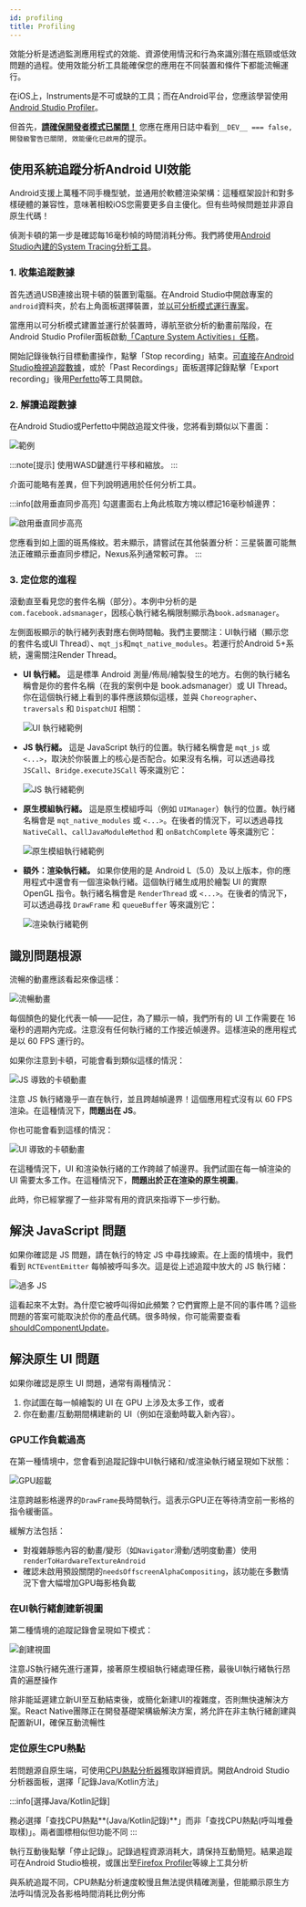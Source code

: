 ```yaml
---
id: profiling
title: Profiling
---
```


效能分析是透過監測應用程式的效能、資源使用情況和行為來識別潛在瓶頸或低效問題的過程。使用效能分析工具能確保您的應用在不同裝置和條件下都能流暢運行。

在iOS上，Instruments是不可或缺的工具；而在Android平台，您應該學習使用[Android Studio Profiler](profiling.md#profiling-android-ui-performance-with-system-tracing)。

但首先，[**請確保開發者模式已關閉！**](performance.md#running-in-development-mode-devtrue) 您應在應用日誌中看到`__DEV__ === false, 開發級警告已關閉, 效能優化已啟用`的提示。

## 使用系統追蹤分析Android UI效能

Android支援上萬種不同手機型號，並通用於軟體渲染架構：這種框架設計和對多樣硬體的兼容性，意味著相較iOS您需要更多自主優化。但有些時候問題並非源自原生代碼！

偵測卡頓的第一步是確認每16毫秒幀的時間消耗分佈。我們將使用[Android Studio內建的System Tracing分析工具](https://developer.android.com/studio/profile)。

### 1. 收集追蹤數據

首先透過USB連接出現卡頓的裝置到電腦。在Android Studio中開啟專案的`android`資料夾，於右上角面板選擇裝置，並[以可分析模式運行專案](https://developer.android.com/studio/profile#build-and-run)。

當應用以可分析模式建置並運行於裝置時，導航至欲分析的動畫前階段，在Android Studio Profiler面板啟動[「Capture System Activities」任務](https://developer.android.com/studio/profile#start-profiling)。

開始記錄後執行目標動畫操作，點擊「Stop recording」結束。[可直接在Android Studio檢視追蹤數據](https://developer.android.com/studio/profile/jank-detection)，或於「Past Recordings」面板選擇記錄點擊「Export recording」後用[Perfetto](https://perfetto.dev/)等工具開啟。

### 2. 解讀追蹤數據

在Android Studio或Perfetto中開啟追蹤文件後，您將看到類似以下畫面：

![範例](/docs/assets/SystraceExample.png)

:::note[提示]
使用WASD鍵進行平移和縮放。
:::

介面可能略有差異，但下列說明適用於任何分析工具。

:::info[啟用垂直同步高亮]
勾選畫面右上角此核取方塊以標記16毫秒幀邊界：

![啟用垂直同步高亮](/docs/assets/SystraceHighlightVSync.png)

您應看到如上圖的斑馬條紋。若未顯示，請嘗試在其他裝置分析：三星裝置可能無法正確顯示垂直同步標記，Nexus系列通常較可靠。
:::

### 3. 定位您的進程

滾動直至看見您的套件名稱（部分）。本例中分析的是`com.facebook.adsmanager`，因核心執行緒名稱限制顯示為`book.adsmanager`。

左側面板顯示的執行緒列表對應右側時間軸。我們主要關注：UI執行緒（顯示您的套件名或UI Thread）、`mqt_js`和`mqt_native_modules`。若運行於Android 5+系統，還需關注Render Thread。

- **UI 執行緒。** 這是標準 Android 測量/佈局/繪製發生的地方。右側的執行緒名稱會是你的套件名稱（在我的案例中是 book.adsmanager）或 UI Thread。你在這個執行緒上看到的事件應該類似這樣，並與 `Choreographer`、`traversals` 和 `DispatchUI` 相關：

  ![UI 執行緒範例](/docs/assets/SystraceUIThreadExample.png)

- **JS 執行緒。** 這是 JavaScript 執行的位置。執行緒名稱會是 `mqt_js` 或 `<...>`，取決於你裝置上的核心是否配合。如果沒有名稱，可以透過尋找 `JSCall`、`Bridge.executeJSCall` 等來識別它：

  ![JS 執行緒範例](/docs/assets/SystraceJSThreadExample.png)

- **原生模組執行緒。** 這是原生模組呼叫（例如 `UIManager`）執行的位置。執行緒名稱會是 `mqt_native_modules` 或 `<...>`。在後者的情況下，可以透過尋找 `NativeCall`、`callJavaModuleMethod` 和 `onBatchComplete` 等來識別它：

  ![原生模組執行緒範例](/docs/assets/SystraceNativeModulesThreadExample.png)

- **額外：渲染執行緒。** 如果你使用的是 Android L（5.0）及以上版本，你的應用程式中還會有一個渲染執行緒。這個執行緒生成用於繪製 UI 的實際 OpenGL 指令。執行緒名稱會是 `RenderThread` 或 `<...>`。在後者的情況下，可以透過尋找 `DrawFrame` 和 `queueBuffer` 等來識別它：

  ![渲染執行緒範例](/docs/assets/SystraceRenderThreadExample.png)

## 識別問題根源

流暢的動畫應該看起來像這樣：

![流暢動畫](/docs/assets/SystraceWellBehaved.png)

每個顏色的變化代表一幀——記住，為了顯示一幀，我們所有的 UI 工作需要在 16 毫秒的週期內完成。注意沒有任何執行緒的工作接近幀邊界。這樣渲染的應用程式是以 60 FPS 運行的。

如果你注意到卡頓，可能會看到類似這樣的情況：

![JS 導致的卡頓動畫](/docs/assets/SystraceBadJS.png)

注意 JS 執行緒幾乎一直在執行，並且跨越幀邊界！這個應用程式沒有以 60 FPS 渲染。在這種情況下，**問題出在 JS**。

你也可能會看到這樣的情況：

![UI 導致的卡頓動畫](/docs/assets/SystraceBadUI.png)

在這種情況下，UI 和渲染執行緒的工作跨越了幀邊界。我們試圖在每一幀渲染的 UI 需要太多工作。在這種情況下，**問題出於正在渲染的原生視圖**。

此時，你已經掌握了一些非常有用的資訊來指導下一步行動。

## 解決 JavaScript 問題

如果你確認是 JS 問題，請在執行的特定 JS 中尋找線索。在上面的情境中，我們看到 `RCTEventEmitter` 每幀被呼叫多次。這是從上述追蹤中放大的 JS 執行緒：

![過多 JS](/docs/assets/SystraceBadJS2.png)

這看起來不太對。為什麼它被呼叫得如此頻繁？它們實際上是不同的事件嗎？這些問題的答案可能取決於你的產品代碼。很多時候，你可能需要查看 [shouldComponentUpdate](https://reactjs.org/docs/react-component.html#shouldcomponentupdate)。

## 解決原生 UI 問題

如果你確認是原生 UI 問題，通常有兩種情況：

1. 你試圖在每一幀繪製的 UI 在 GPU 上涉及太多工作，或者
2. 你在動畫/互動期間構建新的 UI（例如在滾動時載入新內容）。

### GPU工作負載過高

在第一種情境中，您會看到追蹤記錄中UI執行緒和/或渲染執行緒呈現如下狀態：

![GPU超載](/docs/assets/SystraceBadUI.png)

注意跨越影格邊界的`DrawFrame`長時間執行。這表示GPU正在等待清空前一影格的指令緩衝區。

緩解方法包括：

- 對複雜靜態內容的動畫/變形（如`Navigator`滑動/透明度動畫）使用`renderToHardwareTextureAndroid`
- 確認未啟用預設關閉的`needsOffscreenAlphaCompositing`，該功能在多數情況下會大幅增加GPU每影格負載

### 在UI執行緒創建新視圖

第二種情境的追蹤記錄會呈現如下模式：

![創建視圖](/docs/assets/SystraceBadCreateUI.png)

注意JS執行緒先進行運算，接著原生模組執行緒處理任務，最後UI執行緒執行昂貴的遍歷操作

除非能延遲建立新UI至互動結束後，或簡化新建UI的複雜度，否則無快速解決方案。React Native團隊正在開發基礎架構級解決方案，將允許在非主執行緒創建與配置新UI，確保互動流暢性

### 定位原生CPU熱點

若問題源自原生端，可使用[CPU熱點分析器](https://developer.android.com/studio/profile/record-java-kotlin-methods)獲取詳細資訊。開啟Android Studio分析器面板，選擇「記錄Java/Kotlin方法」

:::info[選擇Java/Kotlin記錄]

務必選擇「查找CPU熱點**(Java/Kotlin記錄)**」而非「查找CPU熱點(呼叫堆疊取樣)」。兩者圖標相似但功能不同
:::

執行互動後點擊「停止記錄」。記錄過程資源消耗大，請保持互動簡短。結果追蹤可在Android Studio檢視，或匯出至[Firefox Profiler](https://profiler.firefox.com/)等線上工具分析

與系統追蹤不同，CPU熱點分析速度較慢且無法提供精確測量，但能顯示原生方法呼叫情況及各影格時間消耗比例分佈